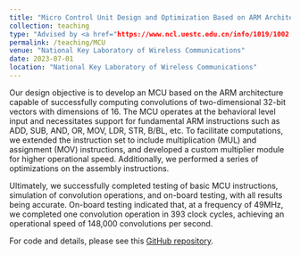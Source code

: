 ```yaml
---
title: "Micro Control Unit Design and Optimization Based on ARM Architecture"
collection: teaching
type: "Advised by <a href="https://www.ncl.uestc.edu.cn/info/1019/1002.htm">Prof. Jianhao Hu</a> and <a href="https://www.ncl.uestc.edu.cn/info/1020/1174.htm">Prof. Kaining Han</a>"
permalink: /teaching/MCU
venue: "National Key Laboratory of Wireless Communications"
date: 2023-07-01
location: "National Key Laboratory of Wireless Communications"
---
```


Our design objective is to develop an MCU based on the ARM architecture capable of successfully computing convolutions of two-dimensional 32-bit vectors with dimensions of 16. The MCU operates at the behavioral level input and necessitates support for fundamental ARM instructions such as ADD, SUB, AND, OR, MOV, LDR, STR, B/BL, etc. To facilitate computations, we extended the instruction set to include multiplication (MUL) and assignment (MOV) instructions, and developed a custom multiplier module for higher operational speed. Additionally, we performed a series of optimizations on the assembly instructions.

Ultimately, we successfully completed testing of basic MCU instructions, simulation of convolution operations, and on-board testing, with all results being accurate. On-board testing indicated that, at a frequency of 49MHz, we completed one convolution operation in 393 clock cycles, achieving an operational speed of 148,000 convolutions per second.

For code and details, please see this [GitHub repository](https://github.com/TongZhao1030/MCU).
